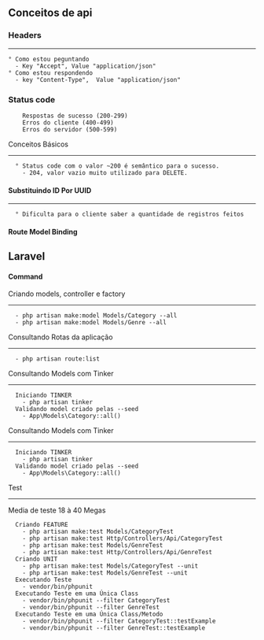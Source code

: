 
## Conceitos de api
### Headers
______
````
° Como estou peguntando
  - Key "Accept", Value "application/json" 
° Como estou respondendo
  - key "Content-Type",  Value "application/json" 
````
### Status code
````
    Respostas de sucesso (200-299)
    Erros do cliente (400-499)
    Erros do servidor (500-599)
````
Conceitos Básicos
______
````
  ° Status code com o valor ~200 é semântico para o sucesso.
    - 204, valor vazio muito utilizado para DELETE.
````
#### Substituindo ID Por UUID

______
````
  ° Dificulta para o cliente saber a quantidade de registros feitos
````

#### Route Model Binding


## Laravel

#### Command
Criando models, controller e factory
______
````
  - php artisan make:model Models/Category --all
  - php artisan make:model Models/Genre --all
````
Consultando Rotas da aplicação 
______
````
  - php artisan route:list
````
Consultando Models com Tinker
______
````
  Iniciando TINKER
    - php artisan tinker
  Validando model criado pelas --seed
    - App\Models\Category::all()
````
Consultando Models com Tinker
______
````
  Iniciando TINKER
    - php artisan tinker
  Validando model criado pelas --seed
    - App\Models\Category::all()
````

Test
______
Media de teste 18 à 40 Megas
````
  Criando FEATURE    
    - php artisan make:test Models/CategoryTest
    - php artisan make:test Http/Controllers/Api/CategoryTest
    - php artisan make:test Models/GenreTest
    - php artisan make:test Http/Controllers/Api/GenreTest
  Criando UNIT
    - php artisan make:test Models/CategoryTest --unit
    - php artisan make:test Models/GenreTest --unit
  Executando Teste
    - vendor/bin/phpunit
  Executando Teste em uma Única Class
    - vendor/bin/phpunit --filter CategoryTest
    - vendor/bin/phpunit --filter GenreTest
  Executando Teste em uma Única Class/Metodo
    - vendor/bin/phpunit --filter CategoryTest::testExample
    - vendor/bin/phpunit --filter GenreTest::testExample
````